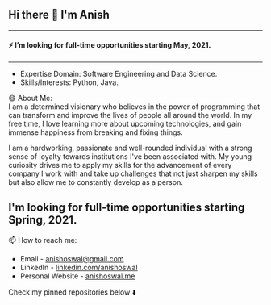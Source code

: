 ## Hi there 👋 I'm Anish
---
#### ⚡ I’m looking for full-time opportunities starting May, 2021.
---
- Expertise Domain: Software Engineering and Data Science.
- Skills/Interests: Python, Java.

😄 About Me:<br>
I am a determined visionary who believes in the power of programming that can transform and improve the lives of people all around the world. In my free time, I love learning more about upcoming technologies, and gain immense happiness from breaking and fixing things.

I am a hardworking, passionate and well-rounded individual with a strong sense of loyalty towards institutions I've been associated with. My young curiosity drives me to apply my skills for the advancement of every company I work with and take up challenges that not just sharpen my skills but also allow me to constantly develop as a person.

I'm looking for full-time opportunities starting Spring, 2021.
---
📫 How to reach me:

<!--
- <img align="left" alt="https://omkarshelar.dev" width="22px" src="assets/globe.svg" />:arrow_right:&nbsp;[https://omkarshelar.dev](https://omkarshelar.dev)
-->
- Email - [anishoswal@gmail.com](mailto:anishoswal@gmail.com)
- LinkedIn - [linkedin.com/anishoswal](https://www.linkedin.com/in/anishoswal/)
- Personal Website - [anishoswal.me](http://anishoswal.me/)

Check my pinned repositories below  :arrow_down:

<!--
**anishoswal/anishoswal** is a ✨ _special_ ✨ repository because its `README.md` (this file) appears on your GitHub profile.

Here are some ideas to get you started:

- 🔭 I’m currently working on ...
- 🌱 I’m currently learning ...
- 👯 I’m looking to collaborate on ...
- 🤔 I’m looking for help with ...
- 💬 Ask me about ...
- 📫 How to reach me: ...
- 😄 Pronouns: ...
- ⚡ Fun fact: ...
-->
